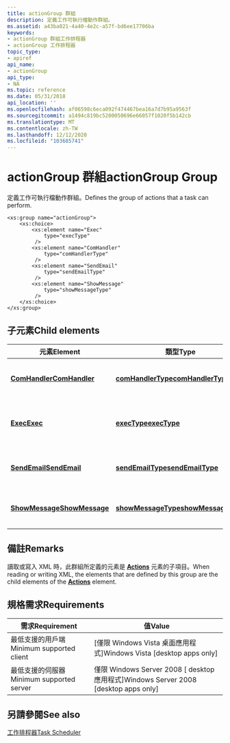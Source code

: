 ```yaml
---
title: actionGroup 群組
description: 定義工作可執行檔動作群組。
ms.assetid: a43ba021-4a40-4e2c-a57f-bd6ee17706ba
keywords:
- actionGroup 群組工作排程器
- actionGroup 工作排程器
topic_type:
- apiref
api_name:
- actionGroup
api_type:
- NA
ms.topic: reference
ms.date: 05/31/2018
api_location: ''
ms.openlocfilehash: af06598c6eca092f474467bea16a7d7b95a9563f
ms.sourcegitcommit: a1494c819bc5200050696e66057f1020f5b142cb
ms.translationtype: MT
ms.contentlocale: zh-TW
ms.lasthandoff: 12/12/2020
ms.locfileid: "103685741"
---
```

# <a name="actiongroup-group"></a><span data-ttu-id="8f6ad-105">actionGroup 群組</span><span class="sxs-lookup"><span data-stu-id="8f6ad-105">actionGroup Group</span></span>

<span data-ttu-id="8f6ad-106">定義工作可執行檔動作群組。</span><span class="sxs-lookup"><span data-stu-id="8f6ad-106">Defines the group of actions that a task can perform.</span></span>

``` syntax
<xs:group name="actionGroup">
    <xs:choice>
        <xs:element name="Exec"
            type="execType"
         />
        <xs:element name="ComHandler"
            type="comHandlerType"
         />
        <xs:element name="SendEmail"
            type="sendEmailType"
         />
        <xs:element name="ShowMessage"
            type="showMessageType"
         />
    </xs:choice>
</xs:group>
```

## <a name="child-elements"></a><span data-ttu-id="8f6ad-107">子元素</span><span class="sxs-lookup"><span data-stu-id="8f6ad-107">Child elements</span></span>



| <span data-ttu-id="8f6ad-108">元素</span><span class="sxs-lookup"><span data-stu-id="8f6ad-108">Element</span></span>                                                                    | <span data-ttu-id="8f6ad-109">類型</span><span class="sxs-lookup"><span data-stu-id="8f6ad-109">Type</span></span>                                                                       | <span data-ttu-id="8f6ad-110">Description</span><span class="sxs-lookup"><span data-stu-id="8f6ad-110">Description</span></span>                                                             |
|----------------------------------------------------------------------------|----------------------------------------------------------------------------|-------------------------------------------------------------------------|
| [<span data-ttu-id="8f6ad-111">**ComHandler**</span><span class="sxs-lookup"><span data-stu-id="8f6ad-111">**ComHandler**</span></span>](taskschedulerschema-comhandler-actiongroup-element.md)   | [<span data-ttu-id="8f6ad-112">**comHandlerType**</span><span class="sxs-lookup"><span data-stu-id="8f6ad-112">**comHandlerType**</span></span>](taskschedulerschema-comhandlertype-complextype.md)   | <span data-ttu-id="8f6ad-113">表示引發處理常式的動作。</span><span class="sxs-lookup"><span data-stu-id="8f6ad-113">Represents an action that fires a handler.</span></span><br/>                   |
| [<span data-ttu-id="8f6ad-114">**Exec**</span><span class="sxs-lookup"><span data-stu-id="8f6ad-114">**Exec**</span></span>](taskschedulerschema-exec-actiongroup-element.md)               | [<span data-ttu-id="8f6ad-115">**execType**</span><span class="sxs-lookup"><span data-stu-id="8f6ad-115">**execType**</span></span>](taskschedulerschema-exectype-complextype.md)               | <span data-ttu-id="8f6ad-116">表示執行命令列操作的動作。</span><span class="sxs-lookup"><span data-stu-id="8f6ad-116">Represents an action that executes a command-line operation.</span></span><br/> |
| [<span data-ttu-id="8f6ad-117">**SendEmail**</span><span class="sxs-lookup"><span data-stu-id="8f6ad-117">**SendEmail**</span></span>](taskschedulerschema-sendemail-actiongroup-element.md)     | [<span data-ttu-id="8f6ad-118">**sendEmailType**</span><span class="sxs-lookup"><span data-stu-id="8f6ad-118">**sendEmailType**</span></span>](taskschedulerschema-sendemailtype-complextype.md)     | <span data-ttu-id="8f6ad-119">表示傳送電子郵件訊息的動作。</span><span class="sxs-lookup"><span data-stu-id="8f6ad-119">Represents an action that sends an email message.</span></span><br/>            |
| [<span data-ttu-id="8f6ad-120">**ShowMessage**</span><span class="sxs-lookup"><span data-stu-id="8f6ad-120">**ShowMessage**</span></span>](taskschedulerschema-showmessage-actiongroup-element.md) | [<span data-ttu-id="8f6ad-121">**showMessageType**</span><span class="sxs-lookup"><span data-stu-id="8f6ad-121">**showMessageType**</span></span>](taskschedulerschema-showmessagetype-complextype.md) | <span data-ttu-id="8f6ad-122">表示顯示訊息方塊的動作。</span><span class="sxs-lookup"><span data-stu-id="8f6ad-122">Represents an action that shows a message box.</span></span><br/>               |



## <a name="remarks"></a><span data-ttu-id="8f6ad-123">備註</span><span class="sxs-lookup"><span data-stu-id="8f6ad-123">Remarks</span></span>

<span data-ttu-id="8f6ad-124">讀取或寫入 XML 時，此群組所定義的元素是 [**Actions**](taskschedulerschema-actions-tasktype-element.md) 元素的子項目。</span><span class="sxs-lookup"><span data-stu-id="8f6ad-124">When reading or writing XML, the elements that are defined by this group are the child elements of the [**Actions**](taskschedulerschema-actions-tasktype-element.md) element.</span></span>

## <a name="requirements"></a><span data-ttu-id="8f6ad-125">規格需求</span><span class="sxs-lookup"><span data-stu-id="8f6ad-125">Requirements</span></span>



| <span data-ttu-id="8f6ad-126">需求</span><span class="sxs-lookup"><span data-stu-id="8f6ad-126">Requirement</span></span> | <span data-ttu-id="8f6ad-127">值</span><span class="sxs-lookup"><span data-stu-id="8f6ad-127">Value</span></span> |
|-------------------------------------|------------------------------------------------------|
| <span data-ttu-id="8f6ad-128">最低支援的用戶端</span><span class="sxs-lookup"><span data-stu-id="8f6ad-128">Minimum supported client</span></span><br/> | <span data-ttu-id="8f6ad-129">\[僅限 Windows Vista 桌面應用程式\]</span><span class="sxs-lookup"><span data-stu-id="8f6ad-129">Windows Vista \[desktop apps only\]</span></span><br/>       |
| <span data-ttu-id="8f6ad-130">最低支援的伺服器</span><span class="sxs-lookup"><span data-stu-id="8f6ad-130">Minimum supported server</span></span><br/> | <span data-ttu-id="8f6ad-131">僅限 Windows Server 2008 \[ desktop 應用程式\]</span><span class="sxs-lookup"><span data-stu-id="8f6ad-131">Windows Server 2008 \[desktop apps only\]</span></span><br/> |



## <a name="see-also"></a><span data-ttu-id="8f6ad-132">另請參閱</span><span class="sxs-lookup"><span data-stu-id="8f6ad-132">See also</span></span>

<dl> <dt>

[<span data-ttu-id="8f6ad-133">工作排程器</span><span class="sxs-lookup"><span data-stu-id="8f6ad-133">Task Scheduler</span></span>](task-scheduler-start-page.md)
</dt> </dl>

 

 





